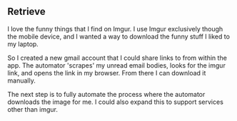 ## Retrieve

I love the funny things that I find on Imgur. I use Imgur exclusively though the mobile device, and I wanted a way to download the funny stuff I liked to my laptop.

So I created a new gmail account that I could share links to from within the app. The automator 'scrapes' my unread email bodies, looks for the imgur link, and opens the link in my browser. From there I can download it manually.

The next step is to fully automate the process where the automator downloads the image for me. I could also expand this to support services other than imgur.
